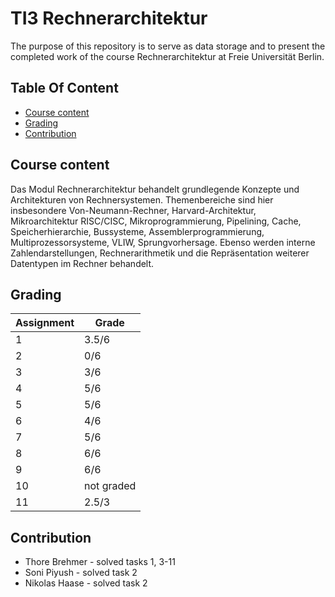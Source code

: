 # TI3 Rechnerarchitektur

The purpose of this repository is to serve as data storage and to present the completed work of the course Rechnerarchitektur at Freie Universität Berlin.

## Table Of Content

- [Course content](#course-content)
- [Grading](#grading)
- [Contribution](#contribution)


## Course content

Das Modul Rechnerarchitektur behandelt grundlegende Konzepte und Architekturen von Rechnersystemen. Themenbereiche sind hier insbesondere Von-Neumann-Rechner, Harvard-Architektur, Mikroarchitektur RISC/CISC, Mikroprogrammierung, Pipelining, Cache, Speicherhierarchie, Bussysteme, Assemblerprogrammierung, Multiprozessorsysteme, VLIW, Sprungvorhersage. Ebenso werden interne Zahlendarstellungen, Rechnerarithmetik und die Repräsentation weiterer Datentypen im Rechner behandelt.



## Grading

| Assignment  | Grade |
| ------------- | ------------- |
| 1  | 3.5/6  |
| 2  | 0/6  |
| 3  | 3/6  |
| 4  | 5/6  |
| 5  | 5/6  |
| 6  | 4/6  |
| 7  | 5/6  |
| 8  | 6/6  |
| 9  | 6/6  |
| 10  | not graded  |
| 11  | 2.5/3  |




## Contribution

* Thore Brehmer - solved tasks 1, 3-11
* Soni Piyush - solved task 2
* Nikolas Haase -  solved task 2
